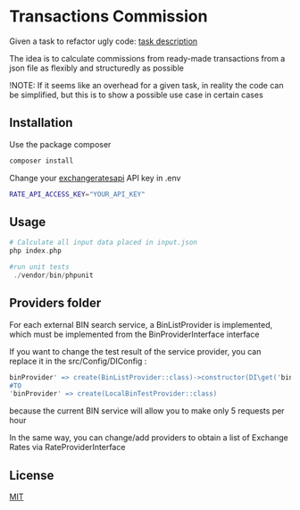 # Transactions Commission

Given a task to refactor ugly code: [task description](https://github.com/istasevich/calculation_transaction_commissions/blob/main/Task.md)

The idea is to calculate commissions from ready-made transactions from a json file as flexibly and structuredly as possible


!NOTE: If it seems like an overhead for a given task, in reality the code can be simplified, but this is to show a possible use case in certain cases

## Installation

Use the package composer

```bash
composer install
```

Change your [exchangeratesapi](https://exchangeratesapi.io/) API key in .env

```bash
RATE_API_ACCESS_KEY="YOUR_API_KEY"
```

## Usage

```php
# Calculate all input data placed in input.json
php index.php

#run unit tests
 ./vendor/bin/phpunit 
```

## Providers folder
For each external BIN search service, a BinListProvider is implemented, which must be implemented from the BinProviderInterface interface

If you want to change the test result of the service provider, you can replace it in the src/Config/DIConfig :

```php
binProvider' => create(BinListProvider::class)->constructor(DI\get('binClient'))
#TO
'binProvider' => create(LocalBinTestProvider::class)

```

because the current BIN service will allow you to make only 5 requests per hour

In the same way, you can change/add providers to obtain a list of Exchange Rates via RateProviderInterface


## License

[MIT](https://choosealicense.com/licenses/mit/)